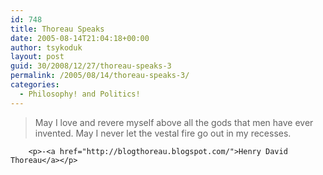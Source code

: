 ```yaml
---
id: 748
title: Thoreau Speaks
date: 2005-08-14T21:04:18+00:00
author: tsykoduk
layout: post
guid: 30/2008/12/27/thoreau-speaks-3
permalink: /2005/08/14/thoreau-speaks-3/
categories:
  - Philosophy! and Politics!
---
```

<blockquote>May I love and revere myself above all the gods that men have ever invented. May I never let the vestal fire go out in my recesses.</blockquote>

		<p>-<a href="http://blogthoreau.blogspot.com/">Henry David Thoreau</a></p>